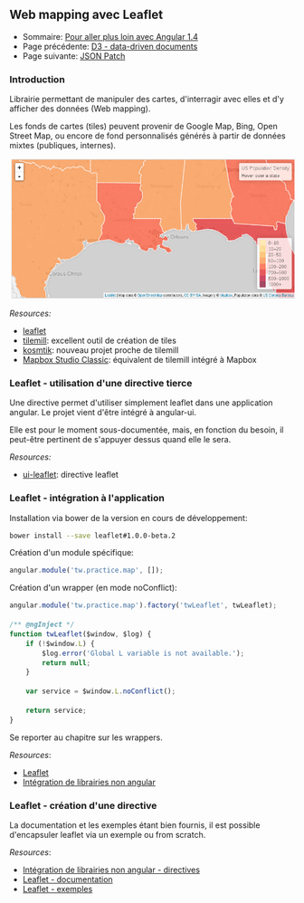 ## Web mapping avec Leaflet

* Sommaire: [Pour aller plus loin avec Angular 1.4](02.00.angular-intermediate.documentation-fr.md)
* Page précédente: [D3 - data-driven documents](02.07.d3-fr.md)
* Page suivante: [JSON Patch](02.09.json-patch-fr.md)

### Introduction

Librairie permettant de manipuler des cartes, d'interragir avec elles et d'y afficher des données (Web mapping).

Les fonds de cartes (tiles) peuvent provenir de Google Map, Bing, Open Street Map, ou encore de fond personnalisés générés à partir de données mixtes (publiques, internes).

![files tree](images/leaflet.png "Leaflet example")

*Resources:*

* [leaflet](http://leafletjs.com/)
* [tilemill](https://github.com/mapbox/tilemill): excellent outil de création de tiles
* [kosmtik](https://github.com/kosmtik/kosmtik): nouveau projet proche de tilemill
* [Mapbox Studio Classic](https://github.com/mapbox/mapbox-studio-classic): équivalent de tilemill intégré à Mapbox

### Leaflet - utilisation d'une directive tierce

Une directive permet d'utiliser simplement leaflet dans une application angular. Le projet vient d'être intégré à angular-ui.

Elle est pour le moment sous-documentée, mais, en fonction du besoin, il peut-être pertinent de s'appuyer dessus quand elle le sera.

*Resources:*

* [ui-leaflet](https://github.com/angular-ui/ui-leaflet): directive leaflet

### Leaflet - intégration à l'application


Installation via bower de la version en cours de développement:

``` bash
bower install --save leaflet#1.0.0-beta.2
```
Création d'un module spécifique:

``` js
angular.module('tw.practice.map', []);
```

Création d'un wrapper (en mode noConflict):

``` js
angular.module('tw.practice.map').factory('twLeaflet', twLeaflet);

/** @ngInject */
function twLeaflet($window, $log) {
    if (!$window.L) {
        $log.error('Global L variable is not available.');
        return null;
    }

    var service = $window.L.noConflict();

    return service;
}
```
Se reporter au chapitre sur les wrappers.

*Resources*: 
* [Leaflet](http://leafletjs.com)
* [Intégration de librairies non angular](02.05.non-ng-libs.service-fr.md)

### Leaflet - création d'une directive

La documentation et les exemples étant bien fournis, il est possible d'encapsuler leaflet via un exemple ou from scratch.

*Resources*: 
* [Intégration de librairies non angular - directives](02.06.non-ng-libs.directive-fr.md)
* [Leaflet - documentation](http://leafletjs.com/reference.html)
* [Leaflet - exemples](http://leafletjs.com/examples.html)
